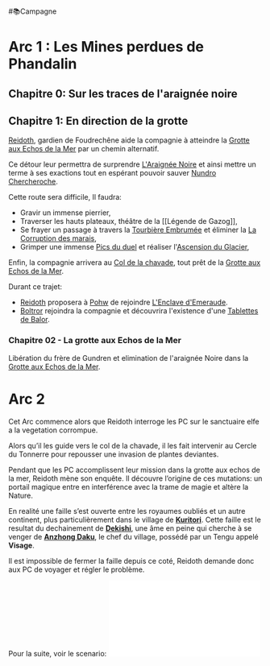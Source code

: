 #📚Campagne

# Arc 1 : Les Mines perdues de Phandalin

## Chapitre 0: Sur les traces de l'araignée noire
## Chapitre 1: En direction de la grotte

[Reidoth](PNJ/Reidoth.md), gardien de Foudrechêne aide la compagnie à atteindre la [Grotte aux Echos de la Mer](lieux/Grotte%20aux%20Echos%20de%20la%20Mer.md) par un chemin alternatif.

Ce détour leur permettra de surprendre [L'Araignée Noire](PNJ/L'Araignée%20Noire.md) et ainsi mettre un terme à ses exactions tout en espérant pouvoir sauver [Nundro Chercheroche](PNJ/Nundro%20Chercheroche.md).

Cette route sera difficile, Il faudra:
- Gravir un immense pierrier, 
- Traverser les hauts plateaux, théâtre de la [[Légende de Gazog]],
- Se frayer un passage à travers la [Tourbière Embrumée](lieux/Tourbière%20Embrumée.md) et éliminer la [La Corruption des marais](épreuves/La%20Corruption%20des%20marais.md),
- Grimper une immense [Pics du duel](lieux/Pics%20du%20duel.md) et réaliser l'[Ascension du Glacier](épreuves/Ascension%20du%20Glacier.md),

Enfin, la compagnie arrivera au [Col de la chavade](lieux/Col%20de%20la%20chavade.md), tout prêt de la [Grotte aux Echos de la Mer](lieux/Grotte%20aux%20Echos%20de%20la%20Mer.md).

Durant ce trajet:
- [Reidoth](PNJ/Reidoth.md) proposera à [Pohw](PJ/Pohw.md) de rejoindre [L'Enclave d'Emeraude](lore/L'Enclave%20d'Emeraude.md). 
- [Boltror](PJ/Boltror.md) rejoindra la compagnie et découvrira l'existence d'une [Tablettes de Balor](lore/Tablettes%20de%20Balor.md).

### Chapitre 02 - La grotte aux Echos de la Mer
Libération du frère de Gundren et elimination de l'araignée Noire dans la [Grotte aux Echos de la Mer](lieux/Grotte%20aux%20Echos%20de%20la%20Mer.md).


# Arc 2

Cet Arc commence alors que Reidoth interroge les PC sur le sanctuaire elfe a la vegetation corrompue.

Alors qu’il les guide vers le col de la chavade, il les fait intervenir au Cercle du Tonnerre pour repousser une invasion de plantes deviantes.

Pendant que les PC accomplissent leur mission dans la grotte aux echos de la mer, Reidoth mène son enquête. Il découvre l’origine de ces mutations: un portail magique entre en interférence avec la trame de magie et altère la Nature.

En realité une faille s’est ouverte entre les royaumes oubliés et un autre continent, plus particulièrement dans le village de **[Kuritori](lieux/Kuritori.md)**. Cette faille est le resultat du dechainement de **[Dekishi](PNJ/Dekishi.md)**, une âme en peine qui cherche à se venger de **[Anzhong Daku](PNJ/Anzhong%20Daku.md)**, le chef du village, possédé par un Tengu appelé **Visage**.


Il est impossible de fermer la faille depuis ce coté, Reidoth demande donc aux PC de voyager et régler le problème.

Pour la suite, voir le scenario:
![the-spirit-and-the-charlatan](assets/the-spirit-and-the-charlatan.pdf)


